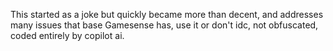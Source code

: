 This started as a joke but quickly became more than decent, and addresses many issues that base Gamesense has, use it or don't idc, not obfuscated, coded entirely by copilot ai.
